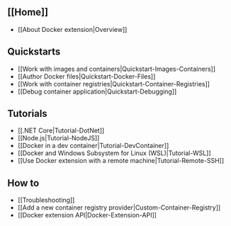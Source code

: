 ## [[Home]]

* [[About Docker extension|Overview]]

## Quickstarts

* [[Work with images and containers|Quickstart-Images-Containers]]
* [[Author Docker files|Quickstart-Docker-Files]]
* [[Work with container registries|Quickstart-Container-Registries]]
* [[Debug container application|Quickstart-Debugging]]

## Tutorials 

* [[.NET Core|Tutorial-DotNet]]
* [[Node.js|Tutorial-NodeJS]]
* [[Docker in a dev container|Tutorial-DevContainer]]
* [[Docker and Windows Subsystem for Linux (WSL)|Tutorial-WSL]]
* [[Use Docker extension with a remote machine|Tutorial-Remote-SSH]]

## How to

* [[Troubleshooting]]
* [[Add a new container registry provider|Custom-Container-Registry]]
* [[Docker extension API|Docker-Extension-API]]


